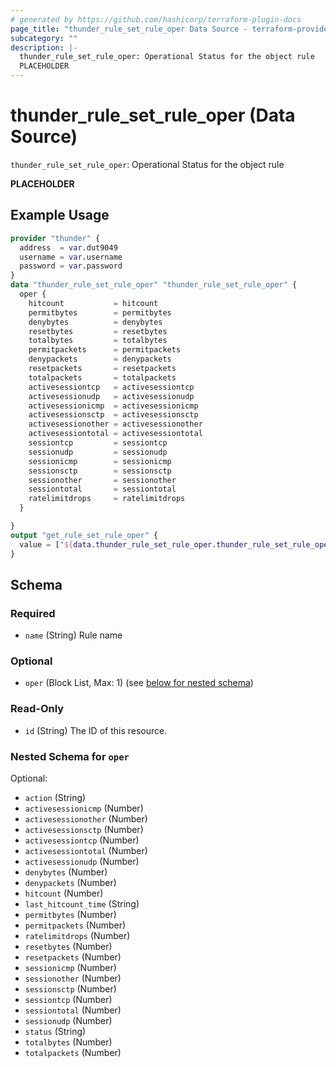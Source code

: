 ```yaml
---
# generated by https://github.com/hashicorp/terraform-plugin-docs
page_title: "thunder_rule_set_rule_oper Data Source - terraform-provider-thunder"
subcategory: ""
description: |-
  thunder_rule_set_rule_oper: Operational Status for the object rule
  PLACEHOLDER
---
```


# thunder_rule_set_rule_oper (Data Source)

`thunder_rule_set_rule_oper`: Operational Status for the object rule

__PLACEHOLDER__

## Example Usage

```terraform
provider "thunder" {
  address  = var.dut9049
  username = var.username
  password = var.password
}
data "thunder_rule_set_rule_oper" "thunder_rule_set_rule_oper" {
  oper {
    hitcount           = hitcount
    permitbytes        = permitbytes
    denybytes          = denybytes
    resetbytes         = resetbytes
    totalbytes         = totalbytes
    permitpackets      = permitpackets
    denypackets        = denypackets
    resetpackets       = resetpackets
    totalpackets       = totalpackets
    activesessiontcp   = activesessiontcp
    activesessionudp   = activesessionudp
    activesessionicmp  = activesessionicmp
    activesessionsctp  = activesessionsctp
    activesessionother = activesessionother
    activesessiontotal = activesessiontotal
    sessiontcp         = sessiontcp
    sessionudp         = sessionudp
    sessionicmp        = sessionicmp
    sessionsctp        = sessionsctp
    sessionother       = sessionother
    sessiontotal       = sessiontotal
    ratelimitdrops     = ratelimitdrops
  }

}
output "get_rule_set_rule_oper" {
  value = ["${data.thunder_rule_set_rule_oper.thunder_rule_set_rule_oper}"]
}
```

<!-- schema generated by tfplugindocs -->
## Schema

### Required

- `name` (String) Rule name

### Optional

- `oper` (Block List, Max: 1) (see [below for nested schema](#nestedblock--oper))

### Read-Only

- `id` (String) The ID of this resource.

<a id="nestedblock--oper"></a>
### Nested Schema for `oper`

Optional:

- `action` (String)
- `activesessionicmp` (Number)
- `activesessionother` (Number)
- `activesessionsctp` (Number)
- `activesessiontcp` (Number)
- `activesessiontotal` (Number)
- `activesessionudp` (Number)
- `denybytes` (Number)
- `denypackets` (Number)
- `hitcount` (Number)
- `last_hitcount_time` (String)
- `permitbytes` (Number)
- `permitpackets` (Number)
- `ratelimitdrops` (Number)
- `resetbytes` (Number)
- `resetpackets` (Number)
- `sessionicmp` (Number)
- `sessionother` (Number)
- `sessionsctp` (Number)
- `sessiontcp` (Number)
- `sessiontotal` (Number)
- `sessionudp` (Number)
- `status` (String)
- `totalbytes` (Number)
- `totalpackets` (Number)



